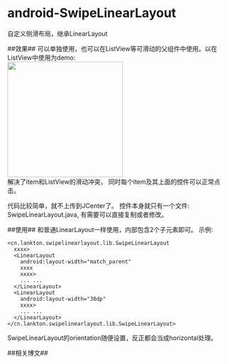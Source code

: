 # android-SwipeLinearLayout
自定义侧滑布局，继承LinearLayout

##效果##
可以单独使用，也可以在ListView等可滑动的父组件中使用。以在ListView中使用为demo:  
<img src="https://github.com/lankton/android-SwipeLinearLayout/blob/master/pictures/swipelinearlayout.gif?raw=true" width="260px"/>  
解决了item和ListView的滑动冲突， 同时每个item及其上面的控件可以正常点击。

代码比较简单，就不上传到JCenter了。 控件本身就只有一个文件: SwipeLinearLayout.java, 有需要可以直接复制或者修改。

##使用##
和普通LinearLayout一样使用，内部包含2个子元素即可。
示例:
```
<cn.lankton.swipelinearlayout.lib.SwipeLinearLayout
  xxxx>
  <LinearLayout
    android:layout-width="match_parent"
    xxxx
    xxxx>
    ... ...
  </LinearLayout>
  <LinearLayout
    android:layout-width="30dp"
    xxxx>
    ... ...
  </LinearLayout>
</cn.lankton.swipelinearlayout.lib.SwipeLinearLayout>
```
SwipeLinearLayout的orientation随便设置，反正都会当成horizontal处理。 

##相关博文##
